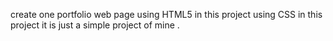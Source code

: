 create one portfolio web page 
using HTML5 in this project 
using CSS in this project
it is just a simple project of mine .
